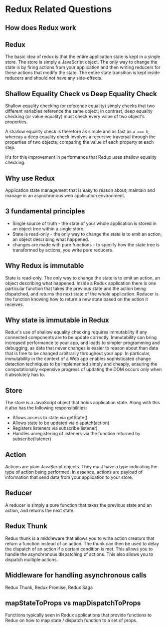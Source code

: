 # Redux Related Questions

## How does Redux work

## Redux

The basic idea of redux is that the entire application state is kept in a single store. The store is simply a JavaScript object. The only way to change the state is by firing actions from your application and then writing reducers for these actions that modify the state. The entire state transition is kept inside reducers and should not have any side-effects. 

## Shallow Equality Check vs Deep Equality Check

Shallow equality checking \(or reference equality\) simply checks that two different variables reference the same object; in contrast, deep equality checking \(or value equality\) must check every value of two object's properties.  

A shallow equality check is therefore as simple and as fast as `a === b`, whereas a deep equality check involves a recursive traversal through the properties of two objects, comparing the value of each property at each step.

It's for this improvement in performance that Redux uses shallow equality checking. 

## Why use Redux

Application state management that is easy to reason about, maintain and manage in an asynchronous web application environment. 

## 3 fundamental principles

* Single source of truth - the state of your whole application is stored in an object tree within a single store.
* State is read-only - the only way to change the state is to emit an action, an object describing what happened.
* changes are made with pure functions - to specify how the state tree is transformed by actions, you write pure reducers. 

## Why Redux is immutable

State is read-only. The only way to change the state is to emit an action, an object describing what happened. Inside a Redux application there is one particular function that takes the previous state and the action being dispatched, and returns the next state of the whole application. Reducer is the function knowing how to return a new state based on the action it receives. 

## Why state is immutable in Redux

Redux's use of shallow equality checking requires immutability if any connected components are to be update correctly. Immutability can bring increased performance to your app, and leads to simpler programming and debugging, as data that never changes is easier to reason about than data that is free to be changed arbitrarily throughout your app. In particular, immutability in the context of a Web app enables sophisticated change detection techniques to be implemented simply and cheaply, ensuring the computationally expensive progress of updating the DOM occurs only when it absolutely has to. 

## Store

The store is a JavaScript object that holds application state. Along with this it also has the following responsibilities:

* Allows access to state via getState\(\)
* Allows state to be updated via dispatch\(action\)
* Registers listeners via subscribe\(listener\)
* Handles unregistering of listeners via the function returned by subscribe\(listener\)

## Action

Actions are plain JavaScript objects. They must have a type indicating the type of action being performed. In essence, actions are payload of information that send data from your application to your store. 

## Reducer

A reducer is simply a pure function that takes the previous state and an action, and returns the next state. 

## Redux Thunk

Redux thunk is a middleware that allows you to write action creators that return a function instead of an action. The thunk can then be used to delay the dispatch of an action if a certain condition is met. This allows you to handle the asynchronous dispatching of actions. This also allows you to dispatch multiple actions. 

## Middleware for handling asynchronous calls

Redux Thunk, Redux Promise, Redux Saga

## mapStateToProps vs mapDispatchToProps

Functions typically seen in Redux applications that provide functions to Redux on how to map state / dispatch function to a set of props. 

































